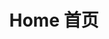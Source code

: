 ---
title: Home 首页
# https://vitepress.dev/reference/default-theme-home-page
layout: home

hero:
    name: "Gigavolt 十亿伏特"
    text: "An Electric MOD for Survivalcraft<br/>生存战争电路 MOD"
    tagline: This is a mod for Survivalcraft that take a new Electric system with Gigavolt to the game. The original Electric system has 16 voltage levels (0 ~ 1.5 V), then Gigavolt expands it to 2<sup>32</sup> voltage levels (0 ~ 2<sup>32</sup>-1 V)<br/>这是一个为生存战争游戏带来十亿伏特电力系统的 mod，将原版的 16 个电压级别（0 ~ 1.5 V）扩展到 2<sup>32</sup> 个（0 ~ 2<sup>32</sup>-1 V）
    actions:
        -   theme: brand
            text: English Site
            link: /en/
        -   theme: brand
            text: 中文首页
            link: /zh/

features:
    -   icon: 📏
        title: Super Wide Bitwidth<br/>超宽位宽
        details: With a 32-bit Bitwidth, it brings a 7-fold efficiency improvement in signal transmission and a 2,251,799,813,685,247-fold increase in data storage capacity<br/>32 位的位宽为信号传输带来 7 倍效率提升，数据存储能力提升 2,251,799,813,685,247 倍
    -   icon: 🚀
        title: Infinite Possibilities<br/>无限可能
        details: From corner-turning wire through blocks to Multiplexer, from arithmetic gates to NES emulator... Over one hundred kinds of electric elements have been added cumulatively<br/>从转角穿线块到路选器，从加减乘除板到红白机模拟器……已累计添加上百个电路元件
    -   icon: 📚
        title: Clear Documentation<br/>文档清晰
        details: Intuitive and easy-to-learn documentation allows you to quickly get started, and the MOD comes with debugging functionality to help you solve problems even faster<br/>直观易学的文档，让您快速上手，MOD还自带调试功能助您更快解决问题
---
